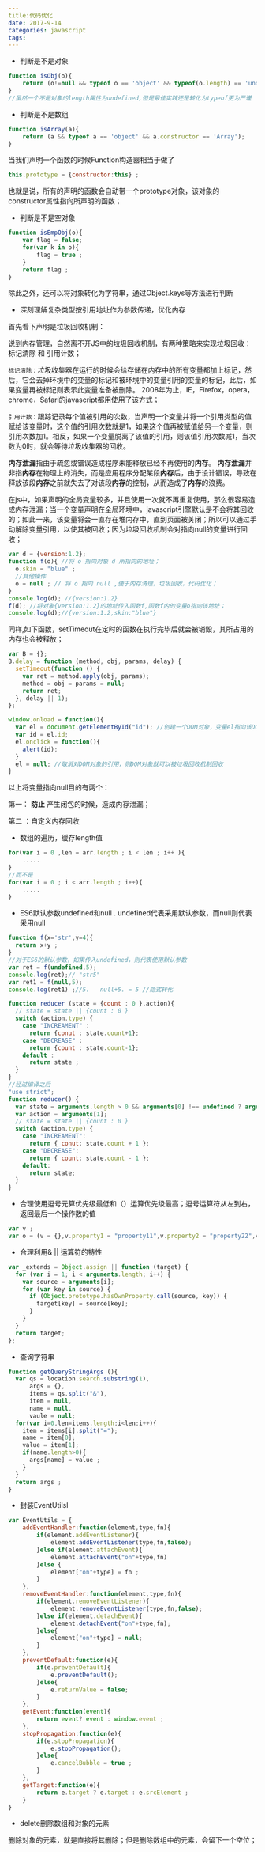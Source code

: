 ```yaml
---
title:代码优化
date: 2017-9-14
categories: javascript
tags: 
---
```


* 判断是不是对象

```javascript
function isObj(o){
    return (o!=null && typeof o == 'object' && typeof(o.length) == 'undefined');
}
//虽然一个不是对象的length属性为undefined,但是最佳实践还是转化为typeof更为严谨
```

* 判断是不是数组

```javascript
function isArray(a){
    return (a && typeof a == 'object' && a.constructor == 'Array');
}
```

当我们声明一个函数的时候Function构造器相当于做了

```javascript
this.prototype = {constructor:this} ;
```

也就是说，所有的声明的函数会自动带一个prototype对象，该对象的constructor属性指向所声明的函数；

* 判断是不是空对象

```javascript
function isEmpObj(o){
    var flag = false;
  	for(var k in o){
        flag = true ;
    }
  	return flag ;
}
```

除此之外，还可以将对象转化为字符串，通过Object.keys等方法进行判断

* 深刻理解复杂类型按引用地址作为参数传递，优化内存

首先看下声明是垃圾回收机制：

说到内存管理，自然离不开JS中的垃圾回收机制，有两种策略来实现垃圾回收：标记清除 和 引用计数；

`标记清除：`垃圾收集器在运行的时候会给存储在内存中的所有变量都加上标记，然后，它会去掉环境中的变量的标记和被环境中的变量引用的变量的标记，此后，如果变量再被标记则表示此变量准备被删除。 2008年为止，IE，Firefox，opera，chrome，Safari的javascript都用使用了该方式；

`引用计数：`跟踪记录每个值被引用的次数，当声明一个变量并将一个引用类型的值赋给该变量时，这个值的引用次数就是1，如果这个值再被赋值给另一个变量，则引用次数加1。相反，如果一个变量脱离了该值的引用，则该值引用次数减1，当次数为0时，就会等待垃圾收集器的回收。

**内存泄漏**指由于疏忽或错误造成程序未能释放已经不再使用的**内存**。 **内存泄漏**并非指**内存**在物理上的消失，而是应用程序分配某段**内存**后，由于设计错误，导致在释放该段**内存**之前就失去了对该段**内存**的控制，从而造成了**内存**的浪费。

在js中，如果声明的全局变量较多，并且使用一次就不再重复使用，那么很容易造成内存泄漏；当一个变量声明在全局环境中，javascript引擎默认是不会将其回收的；如此一来，该变量将会一直存在堆内存中，直到页面被关闭；所以可以通过手动解除变量引用，以使其被回收；因为垃圾回收机制会对指向null的变量进行回收；

```javascript
var d = {version:1.2};
function f(o){ //将 o 指向对象 d 所指向的地址；
  o.skin = "blue" ;
  //其他操作
  o = null ; // 将 o 指向 null ,便于内存清理，垃圾回收，代码优化；
}
console.log(d); //{version:1.2}
f(d); //将对象{version:1.2}的地址传入函数f,函数f内的变量o指向该地址；
console.log(d);//{version:1.2,skin:"blue"}
```

同样,如下函数，setTimeout在定时的函数在执行完毕后就会被销毁，其所占用的内存也会被释放；

```javascript
var B = {};
B.delay = function (method, obj, params, delay) {
  setTimeout(function () {
    var ret = method.apply(obj, params);
    method = obj = params = null;
    return ret;
  }, delay || 1);
};
```

```javascript
window.onload = function(){
  var el = document.getElementById("id"); //创建一个DOM对象，变量el指向该DOM对象的地址，当有引用指向该DOM对象的地址的时候，该DOM对象就不会被垃圾回收机制回收
  var id = el.id; 
  el.onclick = function(){
    alert(id); 
  }
  el = null; //取消对DOM对象的引用，则DOM对象就可以被垃圾回收机制回收
}
```

以上将变量指向null目的有两个：

第一： **防止**  产生闭包的时候，造成内存泄漏；

第二 ：自定义内存回收

* 数组的遍历，缓存length值

```javascript
for(var i = 0 ,len = arr.length ; i < len ; i++ ){
    .....
}
//而不是
for(var i = 0 ; i < arr.length ; i++){
    .....
}
```

* ES6默认参数undefined和null .    undefined代表采用默认参数，而null则代表采用null

```javascript
function f(x='str',y=4){
  return x+y ;
}
//对于ES6的默认参数，如果传入undefined，则代表使用默认参数
var ret = f(undefined,5);
console.log(ret);// "str5"
var ret1 = f(null,5);
console.log(ret1) ;//5.   null+5. = 5 //隐式转化
```

```javascript
function reducer (state = {count : 0 },action){
  // state = state || {count : 0 }
  switch (action.type) {
    case "INCREAMENT" :
      return {conut : state.count+1};
    case "DECREASE" :
      return {count : state.count-1};
    default :
      return state ;
  }
}
//经过编译之后
"use strict";
function reducer() {
  var state = arguments.length > 0 && arguments[0] !== undefined ? arguments[0] : { count: 0 };
  var action = arguments[1];
  // state = state || {count : 0 }
  switch (action.type) {
    case "INCREAMENT":
      return { conut: state.count + 1 };
    case "DECREASE":
      return { count: state.count - 1 };
    default:
      return state;
  }
}

```

* 合理使用逗号元算优先级最低和（）运算优先级最高；逗号运算符从左到右，返回最后一个操作数的值

```javascript
var v ;
var o = (v = {},v.property1 = "property11",v.property2 = "property22",v )
```

* 合理利用& || 运算符的特性

```javascript
var _extends = Object.assign || function (target) {
  for (var i = 1; i < arguments.length; i++) {
    var source = arguments[i];
    for (var key in source) {
      if (Object.prototype.hasOwnProperty.call(source, key)) {
        target[key] = source[key];
      }
    }
  }
  return target;
};
```

* 查询字符串

```javascript
function getQueryStringArgs (){
  var qs = location.search.substring(1),
      args = {},
      items = qs.split("&"),
      item = null,
      name = null,
      vaule = null;
  for(var i=0,len=items.length;i<len;i++){
    item = items[i].split("=");
    name = item[0];
    value = item[1];
    if(name.length>0){
      args[name] = value ;
    }
  }
  return args ;
}
```

* 封装EventUtilsl

```javascript
var EventUtils = {
    addEventHandler:function(element,type,fn){
        if(element.addEventListener){
            element.addEventListener(type,fn,false);
        }else if(element.attachEvent){
            element.attachEvent("on"+type,fn)
        }else {
            element["on"+type] = fn ;
        }
    },
    removeEventHandler:function(element,type,fn){
        if(element.removeEventListener){
            element.removeEventListener(type,fn,false);
        }else if(element.detachEvent){
            element.detachEvent("on"+type,fn);
        }else{
            element["on"+type] = null;
        }
    },
    preventDefault:function(e){
        if(e.preventDefault){
            e.preventDefault();
        }else{
            e.returnValue = false;
        }
    },
    getEvent:function(event){
        return event? event : window.event ;
    },
    stopPropagation:function(e){
        if(e.stopPropagation){
            e.stopPropagation();
        }else{
            e.cancelBubble = true ;
        }
    },
    getTarget:function(e){
        return e.target ? e.target : e.srcElement ;
    }
}
```

* delete删除数组和对象的元素

删除对象的元素，就是直接将其删除；但是删除数组中的元素，会留下一个空位；